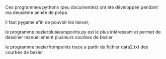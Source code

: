 Ces programmes pythons (peu documentés) ont été développée pendant ma deuxième année de prépa

il faut pygame afin de pouvoir les lancer,


le programme bezierplusieurspoints.py est le plus intéressant et permet de dessiner manuellement plusieurs courbes de bézier

le programme bezierfrompoints trace a partir du fichier data2.txt des courbes de bezier

